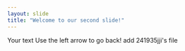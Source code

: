 ```yaml
---
layout: slide
title: "Welcome to our second slide!"
---
```

Your text
Use the left arrow to go back!
add 241935jji's file
